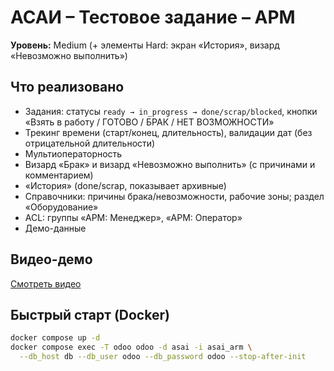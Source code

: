 # АСАИ – Тестовое задание – АРМ

**Уровень:** Medium (+ элементы Hard: экран «История», визард «Невозможно выполнить»)

## Что реализовано
- Задания: статусы `ready → in_progress → done/scrap/blocked`, кнопки «Взять в работу / ГОТОВО / БРАК / НЕТ ВОЗМОЖНОСТИ»
- Трекинг времени (старт/конец, длительность), валидации дат (без отрицательной длительности)
- Мультиоператорность
- Визард «Брак» и визард «Невозможно выполнить» (с причинами и комментарием)
- «История» (done/scrap, показывает архивные)
- Справочники: причины брака/невозможности, рабочие зоны; раздел «Оборудование»
- ACL: группы «АРМ: Менеджер», «АРМ: Оператор»
- Демо-данные

## Видео-демо
[Смотреть видео](https://www.youtube.com/watch?v=KG7WHecqumM)

## Быстрый старт (Docker)
```bash
docker compose up -d
docker compose exec -T odoo odoo -d asai -i asai_arm \
  --db_host db --db_user odoo --db_password odoo --stop-after-init
